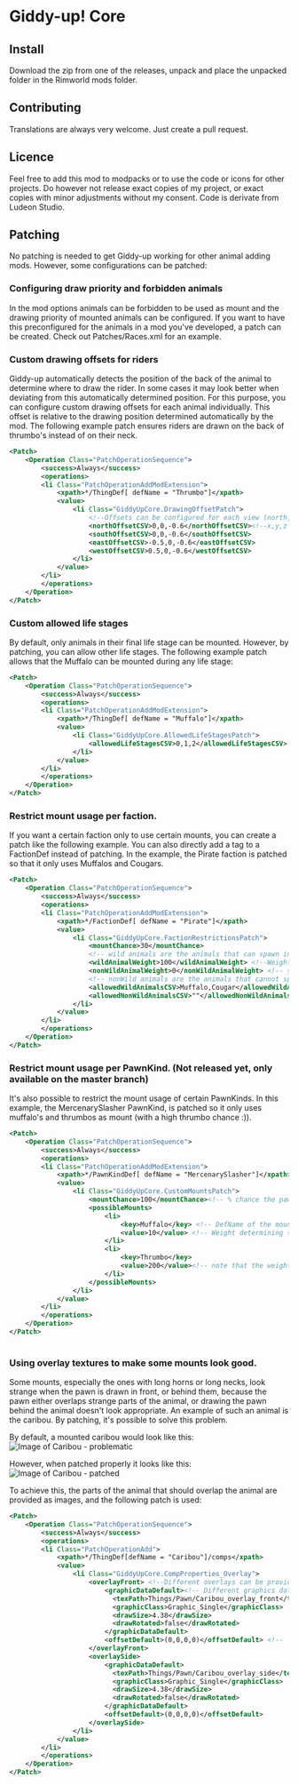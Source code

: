 # Giddy-up! Core

## Install

Download the zip from one of the releases, unpack and place the unpacked folder in the Rimworld mods folder. 

## Contributing

Translations are always very welcome. Just create a pull request.

## Licence
Feel free to add this mod to modpacks or to use the code or icons for other projects. 
Do however not release exact copies of my project, or exact copies with minor adjustments without my consent.
Code is derivate from Ludeon Studio.

## Patching 

No patching is needed to get Giddy-up working for other animal adding mods. However, some configurations can be patched: 

### Configuring draw priority and forbidden animals 

In the mod options animals can be forbidden to be used as mount and the drawing priority of mounted animals can be configured. If you want to have this preconfigured for the animals in a mod you've developed, a patch can be created. 
Check out Patches/Races.xml for an example. 

### Custom drawing offsets for riders

Giddy-up automatically detects the position of the back of the animal to determine where to draw the rider. In some cases it may look better when deviating from this automatically determined position. For this purpose, you can configure custom drawing offsets for each animal individually. This offset is relative to the drawing position determined automatically by the mod. The following example patch ensures riders are drawn on the back of thrumbo's instead of on their neck. 

```xml
<Patch>
	<Operation Class="PatchOperationSequence">
		<success>Always</success>
		<operations>
		<li Class="PatchOperationAddModExtension">
			<xpath>*/ThingDef[ defName = "Thrumbo"]</xpath> 
			<value>
				<li Class="GiddyUpCore.DrawingOffsetPatch">
					<!--Offsets can be configured for each view (north, south, west, east) separately using comma separated floating point values-->
					<northOffsetCSV>0,0,-0.6</northOffsetCSV><!--x,y,z coordinates. Mind that x: horizontal axis, y: drawing priority, z: vertical axis -->	
					<southOffsetCSV>0,0,-0.6</southOffsetCSV>	
					<eastOffsetCSV>-0.5,0,-0.6</eastOffsetCSV>	
					<westOffsetCSV>0.5,0,-0.6</westOffsetCSV>	
				</li>
			</value>
		</li>
		</operations>
	</Operation>
</Patch>
```
### Custom allowed life stages 

By default, only animals in their final life stage can be mounted. However, by patching, you can allow other life stages. The following example patch allows that the Muffalo can be mounted during any life stage:

```xml
<Patch>
	<Operation Class="PatchOperationSequence">
		<success>Always</success>
		<operations>
		<li Class="PatchOperationAddModExtension">
			<xpath>*/ThingDef[ defName = "Muffalo"]</xpath> 
			<value>
				<li Class="GiddyUpCore.AllowedLifeStagesPatch">
					<allowedLifeStagesCSV>0,1,2</allowedLifeStagesCSV> <!-- Provide the life stage indices as csv here.-->	
				</li>
			</value>
		</li>
		</operations>
	</Operation>
</Patch>
```
### Restrict mount usage per faction.

If you want a certain faction only to use certain mounts, you can create a patch like the following example. You can also directly add a <modExtensions> tag to a FactionDef instead of patching. 
In the example, the Pirate faction is patched so that it only uses Muffalos and Cougars.
 
```xml
<Patch>
	<Operation Class="PatchOperationSequence">
		<success>Always</success>
		<operations>
		<li Class="PatchOperationAddModExtension">
			<xpath>*/FactionDef[ defName = "Pirate"]</xpath> 
			<value>
				<li Class="GiddyUpCore.FactionRestrictionsPatch">
					<mountChance>30</mountChance>
					<!-- wild animals are the animals that can spawn in the wild -->
					<wildAnimalWeight>100</wildAnimalWeight> <!--Weights can have any integer value, and the relative fraction to the other weight will determine the change a type of animal spawns-->
					<nonWildAnimalWeight>0</nonWildAnimalWeight> <!-- setting this to 0 ensures no default domestic animals are spawned -->
					<!-- nonWild animals are the animals that cannot spawn in the wild, examples are Thrumbo's, farm animals etc.  -->
					<allowedWildAnimalsCSV>Muffalo,Cougar</allowedWildAnimalsCSV> <!--Use a csv with animal DefNames-->
					<allowedNonWildAnimalsCSV>""</allowedNonWildAnimalsCSV> <!-- only making this empty will imply no restrictions at all, so make sure domesticAnimalWeight is 0 if you don't want any domestic animals-->
				</li>
			</value>
		</li>
		</operations>
	</Operation>
</Patch>
```
### Restrict mount usage per PawnKind. (Not released yet, only available on the master branch)

It's also possible to restrict the mount usage of certain PawnKinds. In this example, the MercenarySlasher PawnKind, is patched so it only uses muffalo's and thrumbos as mount (with a high thrumbo chance :)). 

```xml
<Patch>
	<Operation Class="PatchOperationSequence">
		<success>Always</success>
		<operations>
		<li Class="PatchOperationAddModExtension">
			<xpath>*/PawnKindDef[ defName = "MercenarySlasher"]</xpath>
			<value>
				<li Class="GiddyUpCore.CustomMountsPatch">
					<mountChance>100</mountChance><!-- % chance the pawn of the PawnKind will be a rider with a mount-->
					<possibleMounts>
						<li>
							<key>Muffalo</key> <!-- DefName of the mount-->
							<value>10</value> <!-- Weight determining the chance the mount will be of the type of the key --> 
						</li>
						<li>
							<key>Thrumbo</key>
							<value>200</value><!-- note that the weights don't have to add up to 100, as they are normalized automatically -->
						</li>
					</possibleMounts>
				</li>
			</value>
		</li>
		</operations>
	</Operation>
</Patch>
	
```
### Using overlay textures to make some mounts look good. 

Some mounts, especially the ones with long horns or long necks, look strange when the pawn is drawn in front, or behind them, because the pawn either overlaps strange parts of the animal, or drawing the pawn behind the animal doesn't look appropriate. An example of such an animal is the caribou. By patching, it's possible to solve this problem.

By default, a mounted caribou would look like this: 
![Image of Caribou - problematic](https://i.imgur.com/zYVXxLE.jpg)

However, when patched properly it looks like this: 
![Image of Caribou - patched](https://i.imgur.com/KElb0NV.jpg)

To achieve this, the parts of the animal that should overlap the animal are provided as images, and the following patch is used:
```xml
<Patch>
	<Operation Class="PatchOperationSequence">
		<success>Always</success>
		<operations>
		<li Class="PatchOperationAdd">
			<xpath>*/ThingDef[defName = "Caribou"]/comps</xpath>
			<value>
				<li Class="GiddyUpCore.CompProperties_Overlay">
					<overlayFront> <!--Different overlays can be provided for different viewpoints, possibilities are: overlayFront, overlaySide, and overlayBack -->
						<graphicDataDefault><!-- Different graphics data can be provided for different genders, possibilities are: graphicDataDefault(for all genders), graphicsDataMale and graphicsDataFemale -->
						  <texPath>Things/Pawn/Caribou_overlay_front</texPath>
						  <graphicClass>Graphic_Single</graphicClass>
						  <drawSize>4.38</drawSize>
						  <drawRotated>false</drawRotated>
						</graphicDataDefault>					
					    <offsetDefault>(0,0,0,0)</offsetDefault> <!--  Different offsets can be provided for different genders. Possibilities are: offsetDefault(for all genders), offsetFemale and offsetMale --> 
					</overlayFront>
					<overlaySide>
						<graphicDataDefault>
						  <texPath>Things/Pawn/Caribou_overlay_side</texPath>
						  <graphicClass>Graphic_Single</graphicClass>
						  <drawSize>4.38</drawSize>
						  <drawRotated>false</drawRotated>
						</graphicDataDefault>
					    <offsetDefault>(0,0,0,0)</offsetDefault>
					</overlaySide>
				</li>
			</value>
		</li>
		</operations>
	</Operation>
</Patch>
```











